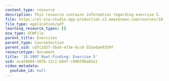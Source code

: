 ```yaml
---
content_type: resource
description: This resource contains information regarding exercise 5.
file: https://ol-ocw-studio-app-production.s3.amazonaws.com/courses/18-s997-introduction-to-matlab-programming-fall-2011/aca5968456fb12c1b84fc996f0ba81e1_MIT18_S997F11_Exercise_5.pdf
file_type: application/pdf
learning_resource_types: []
ocw_type: OCWFile
parent_title: Exercises
parent_type: CourseSection
parent_uid: cd7c2d27-5ba5-e73e-6cc6-551edae9359f
resourcetype: Document
title: '18.S997 Root-Finding: Exercise 5'
uid: aca59684-56fb-12c1-b84f-c996f0ba81e1
video_metadata:
  youtube_id: null
---
```

